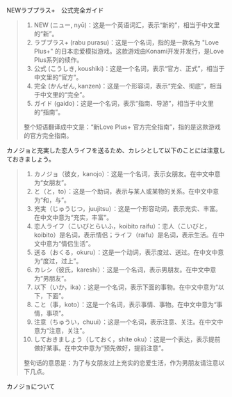 NEWラブプラス+　公式完全ガイド

> 1. NEW (ニュー, nyū)：这是一个英语词汇，表示“新的”，相当于中文里的“新”。
> 2. ラブプラス+ (rabu purasu)：这是一个名词，指的是一款名为 "Love Plus+" 的日本恋爱模拟游戏。这款游戏由Konami开发并发行，是Love Plus系列的续作。
> 3. 公式 (こうしき, koushiki)：这是一个名词，表示“官方、正式”，相当于中文里的“官方”。
> 4. 完全 (かんぜん, kanzen)：这是一个形容词，表示“完全、彻底”，相当于中文里的“完全”。
> 5. ガイド (gaido)：这是一个名词，表示“指南、导游”，相当于中文里的“指南”。
>
> 整个短语翻译成中文是：“新Love Plus+ 官方完全指南”，指的是这款游戏的官方完全指南。

カノジョと充実した恋人ライフを送るため、カレシとして以下のことには注意しておきましょう。

> 1. カノジョ（彼女，kanojo）：这是一个名词，表示女朋友。在中文中意为“女朋友”。
> 2. と（と，to）：这是一个助词，表示与某人或某物的关系。在中文中意为“和，与”。
> 3. 充実（じゅうじつ，juujitsu）：这是一个形容动词，表示充实、丰富。在中文中意为“充实，丰富”。
> 4. 恋人ライフ（こいびとらいふ，koibito raifu）：恋人（こいびと，koibito）是名词，表示情侣；ライフ（raifu）是名词，表示生活。在中文中意为“情侣生活”。
> 5. 送る（おくる，okuru）：这是一个动词，表示度过、送过。在中文中意为“度过，过上”。
> 6. カレシ（彼氏，kareshi）：这是一个名词，表示男朋友。在中文中意为“男朋友”。
> 7. 以下（いか，ika）：这是一个名词，表示下面的事物。在中文中意为“以下，下面”。
> 8. こと（事，koto）：这是一个名词，表示事情、事物。在中文中意为“事情，事项”。
> 9. 注意（ちゅうい，chuui）：这是一个名词，表示注意、关注。在中文中意为“注意，关注”。
> 10. しておきましょう（しておく，shite oku）：这是一个表达，表示提前做好某事。在中文中意为“预先做好，提前注意”。
>
> 整句话的意思是：为了与女朋友过上充实的恋爱生活，作为男朋友请注意以下几点。

カノジョについて

> 